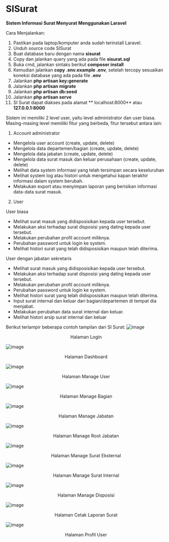 # SISurat
**Sistem Informasi Surat Menyurat Menggunakan Laravel**

Cara Menjalankan:
1. Pastikan pada laptop/komputer anda sudah terinstall Laravel.
2. Unduh source code SISurat
3. Buat database baru dengan nama **sisurat**
4. Copy dan jalankan query yang ada pada file **sisurat.sql**
5. Buka cmd, jalankan sintaks berikut **composer install**
6. Kemudian jalankan **copy .env.example .env**, setelah tercopy sesuaikan koneksi database yang ada pada file **.env**
7. Jalankan **php artisan key:generate**
8. Jalankan **php artisan migrate**
9. Jalankan **php artisan db:seed**
10. Jalankan **php artisan serve**
11. SI Surat dapat diakses pada alamat ** localhost:8000** atau **127.0.0.1:8000**



Sistem ini memiliki 2 level user, yaitu level administrator dan user biasa. Masing-masing level memiliki fitur yang berbeda, fitur tersebut antara lain:
1.	Account administrator
- Mengelola user account (create, update, delete)
- Mengelola data departemen/bagian (create, update, delete)
- Mengelola data jabatan (create, update, delete)
- Mengelola data surat masuk dan keluar perusahaan (create, update, delete)
- Melihat data system informasi yang telah tersimpan secara keseluruhan
- Melihat system log atau histori untuk mengetahui kapan terakhir informasi dalam system berubah.
- Melakukan export atau menyimpan laporan yang berisikan informasi data-data surat masuk.

2.	User

User biasa
-	Melihat surat masuk yang didisposisikan kepada user tersebut.
-	Melakukan aksi terhadap surat disposisi yang dating kepada user tersebut.
-	Melakukan perubahan profil account miliknya.
-	Perubahan password untuk login ke system.
-	Melihat histori surat yang telah didisposisikan maupun telah diterima.

User dengan jabatan sekretaris
-	Melihat surat masuk yang didisposisikan kepada user tersebut.
-	Melakukan aksi terhadap surat disposisi yang dating kepada user tersebut.
-	Melakukan perubahan profil account miliknya.
-	Perubahan password untuk login ke system.
-	Melihat histori surat yang telah didisposisikan maupun telah diterima.
-	Input surat internal dan keluar dari bagian/departemen di tempat dia menjabat.
-	Melakukan perubahan data surat internal dan keluar.
-	Melihat histori arsip surat internal dan keluar

Berikut terlampir beberapa contoh tampilan dari SI Surat:
![image](https://user-images.githubusercontent.com/32997439/196529000-745cd197-f3c1-468f-a033-abeae7e21aaa.png)
<sub><p align="center">Halaman Login</p></sub>

![image](https://user-images.githubusercontent.com/32997439/196529306-66366591-26b9-4189-bd98-e820209883af.png)
<sub><p align="center">Halaman Dashboard</p></sub>

![image](https://user-images.githubusercontent.com/32997439/196529480-d30849eb-5e52-48fc-8fe2-93d515598a79.png)
<sub><p align="center">Halaman Manage User</p></sub>

![image](https://user-images.githubusercontent.com/32997439/196529569-5e67e681-5371-491d-a737-16a7670f8b72.png)
<sub><p align="center">Halaman Manage Bagian</p></sub>

![image](https://user-images.githubusercontent.com/32997439/196529719-73bbd7f7-2cc0-4d06-b3d2-7d320dd3efac.png)
<sub><p align="center">Halaman Manage Jabatan</p></sub>

![image](https://user-images.githubusercontent.com/32997439/196529794-867ee533-d11e-4f19-9e60-92d0c574fb37.png)
<sub><p align="center">Halaman Manage Root Jabatan</p></sub>

![image](https://user-images.githubusercontent.com/32997439/196529901-74672cf6-fa42-4324-a635-3b5286b427e5.png)
<sub><p align="center">Halaman Manage Surat Eksternal</p></sub>

![image](https://user-images.githubusercontent.com/32997439/196529994-490b2dd4-b1c9-40ba-8f1a-cf8f7f112ad5.png)
<sub><p align="center">Halaman Manage Surat Internal</p></sub>

![image](https://user-images.githubusercontent.com/32997439/196530132-79e9fb3c-4594-4096-9c54-cd677e0745b0.png)
<sub><p align="center">Halaman Manage Disposisi</p></sub>

![image](https://user-images.githubusercontent.com/32997439/196530240-1ef22d48-358c-472d-b920-14d437d0ab7c.png)
<sub><p align="center">Halaman Cetak Laporan Surat</p></sub>

![image](https://user-images.githubusercontent.com/32997439/196530327-62e21950-dadd-46d0-bf47-1129e8de630c.png)
<sub><p align="center">Halaman Profil User</p></sub>
